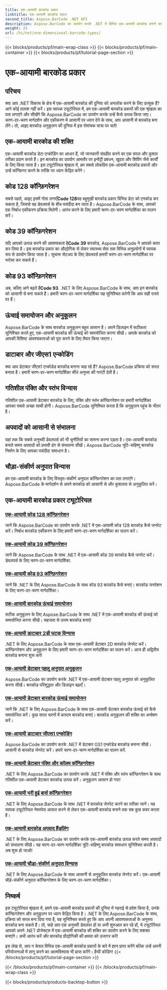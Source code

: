```yaml
---
title: एक-आयामी बारकोड प्रकार
linktitle: एक-आयामी बारकोड प्रकार
second_title: Aspose.BarCode .NET API
description: Aspose.BarCode का उपयोग करके .NET में विभिन्न एक-आयामी बारकोड बनाने का तरीका जानें। बारकोड निर्माण और अनुकूलन के लिए चरण-दर-चरण मार्गदर्शिकाएँ।
weight: 25
url: /hi/net/one-dimensional-barcode-types/
---
```


{{< blocks/products/pf/main-wrap-class >}}
{{< blocks/products/pf/main-container >}}
{{< blocks/products/pf/tutorial-page-section >}}

# एक-आयामी बारकोड प्रकार


## परिचय

क्या आप .NET विकास के क्षेत्र में एक-आयामी बारकोड की दुनिया को अनलॉक करने के लिए उत्सुक हैं? आगे कोई तलाश नहीं करें। इस व्यापक ट्यूटोरियल में, हम एक-आयामी बारकोड प्रकारों की एक श्रृंखला का पता लगाएंगे और सीखेंगे कि Aspose.BarCode का उपयोग करके उन्हें कैसे उत्पन्न किया जाए। चरण-दर-चरण मार्गदर्शन और एकीकरण में आसानी पर ध्यान देने के साथ, आप आसानी से बारकोड बना लेंगे। तो, आइए बारकोड अनुकूलन की दुनिया में इस रोमांचक यात्रा पर चलें!

## एक-आयामी बारकोड की शक्ति

एक-आयामी बारकोड डेटा एन्कोडिंग का आधार हैं, जो जानकारी संग्रहीत करने का एक सरल और कुशल तरीका प्रदान करते हैं। इन बारकोड का उपयोग आमतौर पर इन्वेंट्री प्रबंधन, खुदरा और शिपिंग जैसे कार्यों के लिए किया जाता है। इस ट्यूटोरियल श्रृंखला में, हम सबसे लोकप्रिय एक-आयामी बारकोड प्रकारों और उन्हें कॉन्फ़िगर करने के तरीके पर ध्यान केंद्रित करेंगे।

## कोड 128 कॉन्फ़िगरेशन

 सबसे पहले, आइए इसमें गोता लगाएँ**Code 128**यह बहुमुखी बारकोड प्रकार विभिन्न डेटा को एनकोड कर सकता है, जिससे यह डेवलपर्स के बीच पसंदीदा बन जाता है। Aspose.BarCode के साथ, आपको एक निर्बाध एकीकरण प्रक्रिया मिलेगी। आरंभ करने के लिए हमारी चरण-दर-चरण मार्गदर्शिका का पालन करें।

## कोड 39 कॉन्फ़िगरेशन

 यदि आपको उत्पन्न करने की आवश्यकता है**Code 39** बारकोड, Aspose.BarCode ने आपको कवर कर लिया है। इस बारकोड प्रकार का औद्योगिक से लेकर स्वास्थ्य सेवा तक विभिन्न अनुप्रयोगों में व्यापक रूप से उपयोग किया जाता है। सुचारू सेटअप के लिए डेवलपर्स हमारी चरण-दर-चरण मार्गदर्शिका पर भरोसा कर सकते हैं।

## कोड 93 कॉन्फ़िगरेशन

 अब, चलिए आगे बढ़ते हैं**Code 93**. .NET के लिए Aspose.BarCode के साथ, आप इन बारकोड को आसानी से बना सकते हैं। हमारी चरण-दर-चरण मार्गदर्शिका यह सुनिश्चित करेगी कि आप सही रास्ते पर हैं।

## ऊंचाई समायोजन और अनुकूलन

Aspose.BarCode के साथ बारकोड अनुकूलन बहुत आसान है। अपने डिज़ाइन में सटीकता सुनिश्चित करते हुए, एक-आयामी बारकोड की ऊंचाई को समायोजित करना सीखें। आपके बारकोड को आपकी विशिष्ट आवश्यकताओं को पूरा करने के लिए तैयार किया जाएगा।

## डाटाबार और जीएस1 एन्कोडिंग

क्या आप डेटाबार जीएस1 एन्कोडेड बारकोड बनाना चाह रहे हैं? Aspose.BarCode प्रक्रिया को सरल बनाता है। हमारी चरण-दर-चरण मार्गदर्शिका सीधे अनुभव की गारंटी देती है।

## गतिशील पंक्ति और स्तंभ विन्यास

गतिशील एक-आयामी डेटाबार बारकोड के लिए, पंक्ति और स्तंभ कॉन्फ़िगरेशन पर हमारी मार्गदर्शिका आपका सबसे अच्छा साथी होगी। Aspose.BarCode सुनिश्चित करता है कि अनुकूलन पहुंच के भीतर है।

## अपवादों को आसानी से संभालना

यहां तक कि सबसे अनुभवी डेवलपर्स को भी चुनौतियों का सामना करना पड़ता है। एक-आयामी बारकोड बनाते समय अपवादों को प्रभावी ढंग से संभालना सीखें। Aspose.BarCode त्रुटि-सहिष्णु बारकोड निर्माण के लिए आपका पसंदीदा समाधान है।

## चौड़ा-संकीर्ण अनुपात विन्यास

हम एक-आयामी बारकोड के लिए विस्तृत-संकीर्ण अनुपात कॉन्फ़िगरेशन का पता लगाएंगे। Aspose.BarCode के मार्गदर्शन से अपने बारकोड को आसानी से और कुशलता से अनुकूलित करें।
## एक-आयामी बारकोड प्रकार ट्यूटोरियल
### [एक-आयामी कोड 128 कॉन्फ़िगरेशन](./one-dimensional-code-128-configuration/)
जानें कि Aspose.BarCode का उपयोग करके .NET में एक-आयामी कोड 128 बारकोड कैसे जनरेट करें। निर्बाध बारकोड एकीकरण के लिए हमारी चरण-दर-चरण मार्गदर्शिका का पालन करें।
### [एक-आयामी कोड 39 कॉन्फ़िगरेशन](./one-dimensional-code-39-configuration/)
जानें कि Aspose.BarCode के साथ .NET में एक-आयामी कोड 39 बारकोड कैसे जनरेट करें। डेवलपर्स के लिए चरण-दर-चरण मार्गदर्शिका.
### [एक-आयामी कोड 93 कॉन्फ़िगरेशन](./one-dimensional-code-93-configuration/)
जानें कि .NET के लिए Aspose.BarCode के साथ कोड 93 बारकोड कैसे बनाएं। बारकोड जनरेशन के लिए चरण-दर-चरण मार्गदर्शिका।
### [एक-आयामी बारकोड ऊंचाई समायोजन](./one-dimensional-barcode-height-adjustment/)
सटीक अनुकूलन के लिए Aspose.BarCode के साथ .NET में एक-आयामी बारकोड की ऊंचाई को समायोजित करना सीखें। सहजता से उत्तम बारकोड बनाएं!
### [एक-आयामी डाटाबार 2डी घटक विन्यास](./one-dimensional-databar-2d-component-configuration/)
.NET के लिए Aspose.BarCode के साथ एक-आयामी डेटाबार 2D बारकोड जेनरेट करें। कॉन्फ़िगरेशन और अनुकूलन के लिए हमारी चरण-दर-चरण मार्गदर्शिका का पालन करें। आज ही अद्वितीय बारकोड बनाना शुरू करें!
### [एक-आयामी डेटाबार पहलू अनुपात अनुकूलन](./one-dimensional-databar-aspect-ratio-customization/)
Aspose.BarCode का उपयोग करके .NET में एक-आयामी डेटाबार पहलू अनुपात को अनुकूलित करना सीखें। बारकोड परिशुद्धता और डिज़ाइन बढ़ाएँ।
### [एक-आयामी डेटाबार बारकोड ऊंचाई समायोजन](./one-dimensional-databar-barcode-height-adjustment/)
जानें कि .NET के लिए Aspose.BarCode के साथ एक-आयामी डेटाबार बारकोड ऊंचाई को कैसे समायोजित करें। कुछ सरल चरणों में कस्टम बारकोड बनाएं। बारकोड अनुकूलन की शक्ति का अन्वेषण करें।
### [एक-आयामी डाटाबार जीएस1 एन्कोडिंग](./one-dimensional-databar-gs1-encoding/)
Aspose.BarCode का उपयोग करके .NET में डेटाबार GS1 एन्कोडेड बारकोड बनाना सीखें। आसानी से बारकोड जेनरेट करें। हमारे चरण-दर-चरण मार्गदर्शिका का पालन करें.
### [एक-आयामी डेटाबार पंक्ति और कॉलम कॉन्फ़िगरेशन](./one-dimensional-databar-row-column-configuration/)
.NET के लिए Aspose.BarCode का उपयोग करके .NET में पंक्ति और स्तंभ कॉन्फ़िगरेशन के साथ गतिशील एक-आयामी डेटाबार बारकोड उत्पन्न करें। अनुकूलन आसान हो गया!
### [एक-आयामी भरी हुई बार्स कॉन्फ़िगरेशन](./one-dimensional-filled-bars-configuration/)
.NET के लिए Aspose.BarCode के साथ .NET में बारकोड जेनरेट करने का तरीका जानें। यह व्यापक ट्यूटोरियल नेमस्पेस आयात करने से लेकर एक-आयामी बारकोड बनाने तक सब कुछ कवर करता है। 
### [एक-आयामी बारकोड अपवाद हैंडलिंग](./one-dimensional-barcode-exception-handling/)
.NET के लिए Aspose.BarCode का उपयोग करके एक-आयामी बारकोड उत्पन्न करते समय अपवादों को संभालना सीखें। यह चरण-दर-चरण मार्गदर्शिका त्रुटि-सहिष्णु बारकोड समाधान सुनिश्चित करती है। अब शुरू हो जाओ!
### [एक-आयामी चौड़ा-संकीर्ण अनुपात विन्यास](./one-dimensional-wide-narrow-ratio-configuration/)
.NET के लिए Aspose.BarCode के साथ आसानी से अनुकूलित बारकोड जेनरेट करें। एक-आयामी चौड़े-संकीर्ण अनुपात कॉन्फ़िगरेशन के लिए चरण-दर-चरण मार्गदर्शिका।

## निष्कर्ष

इस ट्यूटोरियल श्रृंखला में, हमने एक-आयामी बारकोड प्रकारों की दुनिया में गहराई से प्रवेश किया है, उनके कॉन्फ़िगरेशन और अनुकूलन पर ध्यान केंद्रित किया है। .NET के लिए Aspose.BarCode के साथ, प्रक्रिया को सरल बना दिया गया है, यह सुनिश्चित करते हुए कि आप अपनी आवश्यकताओं के अनुरूप बारकोड बना सकते हैं। तो, चाहे आप एक अनुभवी डेवलपर हों या अभी शुरुआत कर रहे हों, ये ट्यूटोरियल आपको अपने .NET प्रोजेक्ट्स में एक-आयामी बारकोड की शक्ति का उपयोग करने के लिए सशक्त बनाएंगे। अभी आरंभ करें और बारकोड प्रौद्योगिकी की क्षमता को उजागर करें!

इस लेख से, आप न केवल विभिन्न एक-आयामी बारकोड प्रकारों के बारे में ज्ञान प्राप्त करेंगे बल्कि उन्हें अपनी परियोजनाओं में लागू करने का आत्मविश्वास भी प्राप्त करेंगे। हैप्पी कोडिंग!
{{< /blocks/products/pf/tutorial-page-section >}}

{{< /blocks/products/pf/main-container >}}
{{< /blocks/products/pf/main-wrap-class >}}

{{< blocks/products/products-backtop-button >}}
